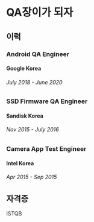 # QA장이가 되자

## 이력

### Android QA Engineer
#### Google Korea
###### July 2018 -  June 2020

### SSD Firmware QA Engineer
#### Sandisk Korea
###### Nov 2015 -  July 2016

### Camera App Test Engineer
#### Intel Korea
######  Apr 2015 -  Sep 2015


## 자격증
ISTQB

